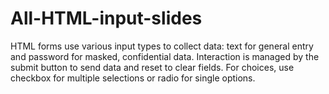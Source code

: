 # All-HTML-input-slides
HTML forms use various input types to collect data: text for general entry and password for masked, confidential data. Interaction is managed by the submit button to send data and reset to clear fields. For choices, use checkbox for multiple selections or radio for single options. 
